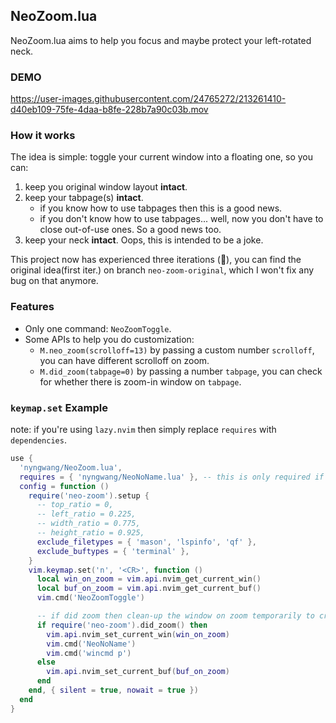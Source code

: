 NeoZoom.lua
---

NeoZoom.lua aims to help you focus and maybe protect your left-rotated neck.


### DEMO

https://user-images.githubusercontent.com/24765272/213261410-d40eb109-75fe-4daa-b8fe-228b7a90c03b.mov


### How it works

The idea is simple: toggle your current window into a floating one, so you can:

1. keep you original window layout **intact**.
2. keep your tabpage(s) **intact**.
    - if you know how to use tabpages then this is a good news.
    - if you don't know how to use tabpages... well, now you don't have to close out-of-use ones. So a good news too.
3. keep your neck **intact**. Oops, this is intended to be a joke.


This project now has experienced three iterations (:tada:),
you can find the original idea(first iter.) on branch `neo-zoom-original`,
which I won't fix any bug on that anymore.

### Features

- Only one command: `NeoZoomToggle`.
- Some APIs to help you do customization:
  - `M.neo_zoom(scrolloff=13)` by passing a custom number `scrolloff`, you can have different scrolloff on zoom.
  - `M.did_zoom(tabpage=0)` by passing a number `tabpage`, you can check for whether there is zoom-in window on `tabpage`.


### `keymap.set` Example

note: if you're using `lazy.nvim` then simply replace `requires` with `dependencies`.

```lua
use {
  'nyngwang/NeoZoom.lua',
  requires = { 'nyngwang/NeoNoName.lua' }, -- this is only required if you want the `keymap` below.
  config = function ()
    require('neo-zoom').setup {
      -- top_ratio = 0,
      -- left_ratio = 0.225,
      -- width_ratio = 0.775,
      -- height_ratio = 0.925,
      exclude_filetypes = { 'mason', 'lspinfo', 'qf' },
      exclude_buftypes = { 'terminal' },
    }
    vim.keymap.set('n', '<CR>', function ()
      local win_on_zoom = vim.api.nvim_get_current_win()
      local buf_on_zoom = vim.api.nvim_get_current_buf()
      vim.cmd('NeoZoomToggle')

      -- if did zoom then clean-up the window on zoom temporarily to create popup effect.
      if require('neo-zoom').did_zoom() then
        vim.api.nvim_set_current_win(win_on_zoom)
        vim.cmd('NeoNoName')
        vim.cmd('wincmd p')
      else
        vim.api.nvim_set_current_buf(buf_on_zoom)
      end
    end, { silent = true, nowait = true })
  end
}
```



